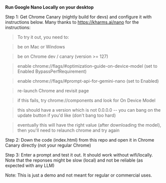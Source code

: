 **Run Google Nano Locally on your desktop**

Step 1: Get Chrome Canary (nightly build for devs) and configure it with instructions below. Many thanks to https://kharms.ai/nano for the instructions:
> To try it out, you need to:

> be on Mac or Windows

> be on Chrome dev / canary (version >= 127)

> enable chrome://flags/#optimization-guide-on-device-model (set to Enabled BypassPerfRequirement)

> enable chrome://flags/#prompt-api-for-gemini-nano (set to Enabled)

> re-launch Chrome and revisit page

> if this fails, try chrome://components and look for On Device Model

> this should have a version which is not 0.0.0.0 -- you can bang on the update button if you'd like (don't bang too hard)

> eventually this will have the right value (after downloading the model), then you'll need to relaunch chrome and try again

Step 2: Down the code (index.html) from this repo and open it in Chrome Canary directly (not your regular Chrome)

Step 3: Enter a prompt and test it out. It should work without wifi/locally. Note that the reponses might be slow (local) and not be reliable (as expected with any LLM)

Note: This is just a demo and not meant for regular or commercial uses.

